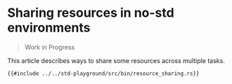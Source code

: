 # Sharing resources in no-std environments

> Work in Progress

This article describes ways to share some resources across multiple tasks.

```rust,ignore
{{#include ../../std-playground/src/bin/resource_sharing.rs}}
```
